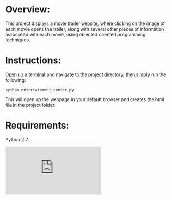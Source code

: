 # Overview:
This project displays a movie trailer website, where clicking on the image of each movie opens the trailer,
along with several other pieces of information associated with each movie, using objected oriented programming
techniques.

# Instructions:
Open up a terminal and navigate to the project directory, then simply run the following:
	
	python entertainment_center.py

This will open up the webpage in your default browser and creates the html file in the project folder.

# Requirements:
Python 2.7

![alt tag](https://github.com/xkal36/Course_Projects/blob/master/Movie_Trailer_Website/certificate.pdf)


